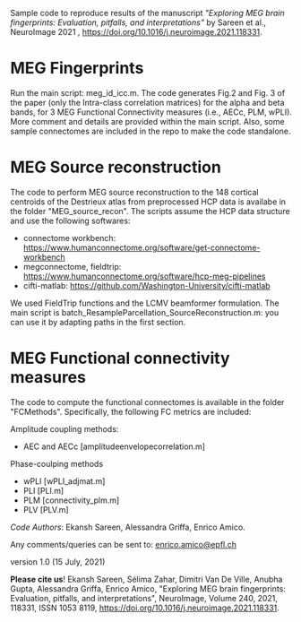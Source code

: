 Sample code to reproduce results of the manuscript *"Exploring MEG brain fingerprints: Evaluation, pitfalls, and interpretations"* by Sareen et al., NeuroImage 2021  , https://doi.org/10.1016/j.neuroimage.2021.118331. 

# MEG Fingerprints

Run the main script: meg_id_icc.m. The code generates Fig.2 and Fig. 3  of the paper (only the Intra-class correlation matrices) for the alpha and beta bands, for 3 MEG Functional Connectivity measures (i.e., AECc, PLM, wPLI). More comment and details are provided within the main script. Also, some sample connectomes are included in the repo to make the code standalone.


# MEG Source reconstruction

The code to perform MEG source reconstruction to the 148 cortical centroids of the Destrieux atlas from preprocessed HCP data is availabe in the folder "MEG_source_recon". The scripts assume the HCP data structure and use the following softwares:
- connectome workbench: https://www.humanconnectome.org/software/get-connectome-workbench
- megconnectome, fieldtrip: https://www.humanconnectome.org/software/hcp-meg-pipelines
- cifti-matlab: https://github.com/Washington-University/cifti-matlab 

We used FieldTrip functions and the LCMV beamformer formulation. The main script is batch_ResampleParcellation_SourceReconstruction.m: you can use it by adapting paths in the first section.


# MEG Functional connectivity measures

The code to compute the functional connectomes is available in the folder "FCMethods". Specifically, the following FC metrics are included:

Amplitude coupling methods:

- AEC and AECc [amplitudeenvelopecorrelation.m]

Phase-coulping methods 
- wPLI [wPLI_adjmat.m]
- PLI [PLI.m]
- PLM [connectivity_plm.m] 
- PLV [PLV.m]

*Code Authors*: Ekansh Sareen, Alessandra Griffa, Enrico Amico.

Any comments/queries can be sent to: enrico.amico@epfl.ch

version 1.0 (15 July, 2021)

**Please cite us**! 
Ekansh Sareen, Sélima Zahar, Dimitri Van De Ville, Anubha Gupta, Alessandra Griffa, Enrico Amico, "Exploring MEG brain fingerprints: Evaluation, pitfalls, and interpretations", NeuroImage, Volume 240, 2021, 118331, ISSN 1053 8119, https://doi.org/10.1016/j.neuroimage.2021.118331.
